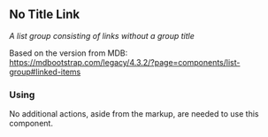 ## No Title Link

*A list group consisting of links without a group title*

Based on the version from MDB:<br>
https://mdbootstrap.com/legacy/4.3.2/?page=components/list-group#linked-items

### Using

No additional actions, aside from the markup, are needed to use this component.